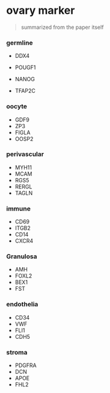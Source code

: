 # ovary marker



> summarized from the paper itself



### germline

- DDX4

- POUGF1

- NANOG

- TFAP2C

  

### oocyte

- GDF9
- ZP3
- FIGLA
- OOSP2



### perivascular

- MYH11
- MCAM
- RGS5
- RERGL
- TAGLN



### 	immune

- CD69
- ITGB2
- CD14
- CXCR4



### Granulosa

- AMH
- FOXL2
- BEX1
- FST



### endothelia

- CD34
- VWF
- FLI1
- CDH5



### stroma

- PDGFRA
- DCN
- APOE
- FHL2

